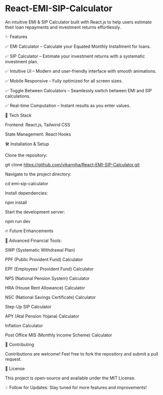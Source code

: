 # React-EMI-SIP-Calculator

An intuitive EMI & SIP Calculator built with React.js to help users estimate their loan repayments and investment returns effortlessly.

✨ Features

✅ EMI Calculator – Calculate your Equated Monthly Installment for loans.

✅ SIP Calculator – Estimate your investment returns with a systematic investment plan.

✅ Intuitive UI – Modern and user-friendly interface with smooth animations.

✅ Mobile Responsive – Fully optimized for all screen sizes.

✅ Toggle Between Calculators – Seamlessly switch between EMI and SIP calculations.

✅ Real-time Computation – Instant results as you enter values.

🚀 Tech Stack

Frontend: React.js, Tailwind CSS

State Management: React Hooks

🛠️ Installation & Setup

Clone the repository:

git clone https://github.com/vikarnjha/React-EMI-SIP-Calculator.git

Navigate to the project directory:

cd emi-sip-calculator

Install dependencies:

npm install

Start the development server:

npm run dev

🔥 Future Enhancements

🚀 Advanced Financial Tools:

SWP (Systematic Withdrawal Plan)

PPF (Public Provident Fund) Calculator

EPF (Employees' Provident Fund) Calculator

NPS (National Pension System) Calculator

HRA (House Rent Allowance) Calculator

NSC (National Savings Certificate) Calculator

Step-Up SIP Calculator

APY (Atal Pension Yojana) Calculator

Inflation Calculator

Post Office MIS (Monthly Income Scheme) Calculator

🤝 Contributing

Contributions are welcome! Feel free to fork the repository and submit a pull request.

📜 License

This project is open-source and available under the MIT License.

💡 Follow for Updates: Stay tuned for more features and improvements!
